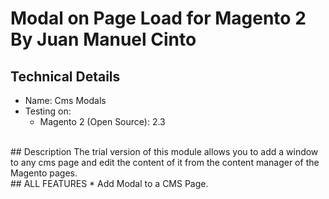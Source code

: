 # Modal on Page Load for Magento 2 By Juan Manuel Cinto #

## Technical Details ##
* Name: Cms Modals
* Testing on:
  * Magento 2 (Open Source): 2.3
<br/>
## Description
The trial version of this module allows you to add a window to any cms page and edit the content of it from the content manager of the Magento pages.
<br/>
## ALL FEATURES
* Add Modal to a CMS Page.
